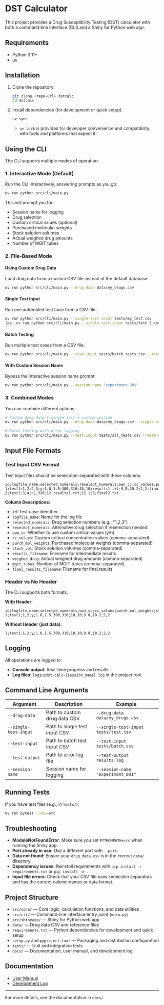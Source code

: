 # DST Calculator

This project provides a Drug Susceptibility Testing (DST) calculator with both a command-line interface (CLI) and a Shiny for Python web app.

## Requirements

- Python 3.11+
- [uv](https://docs.astral.sh/uv/)

## Installation

1. Clone the repository:
   ```bash
   git clone <repo-url> dstcalc
   cd dstcalc
   ```
2. Install dependencies (for development or quick setup):
   ```bash
   uv sync
   ```
   - `uv.lock` is provided for developer convenience and compatibility with tools and platforms that expect it.

## Using the CLI

The CLI supports multiple modes of operation:

### 1. Interactive Mode (Default)

Run the CLI interactively, answering prompts as you go:

```bash
uv run python src/cli/main.py
```

This will prompt you for:
- Session name for logging
- Drug selection
- Custom critical values (optional)
- Purchased molecular weights
- Stock solution volumes
- Actual weighed drug amounts
- Number of MGIT tubes

### 2. File-Based Mode

#### Using Custom Drug Data

Load drug data from a custom CSV file instead of the default database:

```bash
uv run python src/cli/main.py --drug-data data/my_drugs.csv
```

#### Single Test Input

Run one automated test case from a CSV file:

```bash
uv run python src/cli/main.py --single-test-input tests/my_test.csv
(eg. uv run python src/cli/main.py --single-test-input tests/test_2.csv)
```

#### Batch Testing

Run multiple test cases from a CSV file:

```bash
uv run python src/cli/main.py --test-input tests/batch_tests.csv --test-output results.log

```

#### With Custom Session Name

Bypass the interactive session name prompt:

```bash
uv run python src/cli/main.py --session-name "experiment_001"
```

### 3. Combined Modes

You can combine different options:

```bash
# Custom drug data + single test + custom session
uv run python src/cli/main.py --drug-data data/my_drugs.csv --single-test-input tests/test.csv --session-name "john_experiment"

# Batch testing with error logging
uv run python src/cli/main.py --test-input tests/all_tests.csv --test-output test_results.log --session-name "batch_run"
```

## Input File Formats

### Test Input CSV Format

Test input files should be semicolon-separated with these columns:

```csv
id;logfile_name;selected_numerals;reselect_numerals;own_cc;cc_values;purch_mol_weights;stock_vol;results_filename;weighed_drug;mgit_tubes;final_results_filename
1;test1;1,2;2,3;y;1.0,1.5;300,310;10,10;results1.txt;9.8,10.2;2,2;final1.txt
2;test2;3;4;n;;320;12;results2.txt;12.1;3;final2.txt
```

**Column Descriptions:**
- `id`: Test case identifier
- `logfile_name`: Name for the log file
- `selected_numerals`: Drug selection numbers (e.g., "1,2,3")
- `reselect_numerals`: Alternative drug selection if reselection needed
- `own_cc`: Whether to use custom critical values (y/n)
- `cc_values`: Custom critical concentration values (comma-separated)
- `purch_mol_weights`: Purchased molecular weights (comma-separated)
- `stock_vol`: Stock solution volumes (comma-separated)
- `results_filename`: Filename for intermediate results
- `weighed_drug`: Actual weighed drug amounts (comma-separated)
- `mgit_tubes`: Number of MGIT tubes (comma-separated)
- `final_results_filename`: Filename for final results

### Header vs No Header

The CLI supports both formats:

**With Header:**
```csv
id;logfile_name;selected_numerals;own_cc;cc_values;purch_mol_weights;stock_vol;weighed_drug;mgit_tubes
1;test1;1,2;y;1.0,1.5;300,310;10,10;9.8,10.2;2,2
```

**Without Header (just data):**
```csv
1;test1;1,2;y;1.0,1.5;300,310;10,10;9.8,10.2;2,2
```

## Logging

All operations are logged to:
- **Console output**: Real-time progress and results
- **Log files**: `logs/pdst-calc-{session_name}.log` in the project root

## Command Line Arguments

| Argument | Description | Example |
|----------|-------------|---------|
| `--drug-data` | Path to custom drug data CSV | `--drug-data data/my_drugs.csv` |
| `--single-test-input` | Path to single test input CSV | `--single-test-input tests/test.csv` |
| `--test-input` | Path to batch test input CSV | `--test-input tests/batch.csv` |
| `--test-output` | Path to error log file | `--test-output results.log` |
| `--session-name` | Session name for logging | `--session-name "experiment_001"` |

## Running Tests

If you have test files (e.g., in `tests/`):
```bash
uv run pytest --cov=src
```

## Troubleshooting
- **ModuleNotFoundError:** Make sure you set `PYTHONPATH=src` when running the Shiny app.
- **Port already in use:** Use a different port with `--port`.
- **Data not found:** Ensure your `drug_data.csv` is in the correct `data/` directory.
- **Dependency issues:** Reinstall requirements with `pip install -r requirements.txt` or `pip install -e .`
- **Input file errors:** Check that your CSV file uses semicolon separators and has the correct column names or data format.

## Project Structure

- `src/core/` — Core logic, calculation functions, and data utilities
- `src/cli/` — Command-line interface entry point (`main.py`)
- `src/shinyapp/` — Shiny for Python web app
- `data/` — Drug data CSV and reference files
- `requirements.txt` — Python dependencies for development and quick setup
- `setup.py` and `pyproject.toml` — Packaging and distribution configuration
- `tests/` — Unit and integration tests
- `docs/` — Documentation, user manual, and development log

## Documentation

- [User Manual](docs/USER_MANUAL.md)
- [Development Log](docs/DEVELOPMENT_LOG.md)

---
For more details, see the documentation in `docs/`.
